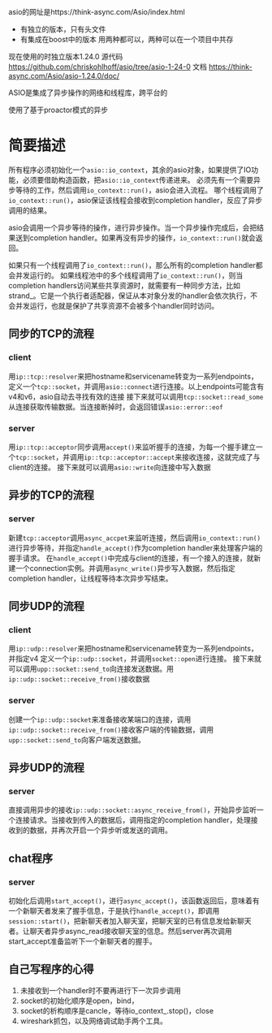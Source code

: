asio的网址是https://think-async.com/Asio/index.html
- 有独立的版本，只有头文件
- 有集成在boost中的版本
用两种都可以，两种可以在一个项目中共存

现在使用的时独立版本1.24.0
源代码 https://github.com/chriskohlhoff/asio/tree/asio-1-24-0
文档 https://think-async.com/Asio/asio-1.24.0/doc/

ASIO是集成了异步操作的网络和线程库，跨平台的

使用了基于proactor模式的异步

# 简要描述
所有程序必须初始化一个`asio::io_context`，其余的asio对象，如果提供了IO功能，必须要借助构造函数，把`asio::io_context`传递进来。
必须先有一个需要异步等待的工作，然后调用`io_context::run()`，asio会进入流程。
哪个线程调用了`io_context::run()`，asio保证该线程会接收到completion handler，反应了异步调用的结果。

asio会调用一个异步等待的操作，进行异步操作。当一个异步操作完成后，会把结果送到completion handler。如果再没有异步的操作，`io_context::run()`就会返回。

如果只有一个线程调用了`io_context::run()`，那么所有的completion handler都会并发运行的。
如果线程池中的多个线程调用了`io_context::run()`，则当completion handlers访问某些共享资源时，就需要有一种同步方法，比如strand_。它是一个执行者适配器，保证从本对象分发的handler会依次执行，不会并发运行，也就是保护了共享资源不会被多个handler同时访问。

## 同步的TCP的流程
### client
用`ip::tcp::resolver`来把hostname和servicename转变为一系列endpoints，
定义一个`tcp::socket`，并调用`asio::connect`进行连接。以上endpoints可能含有v4和v6，asio自动去寻找有效的连接
接下来就可以调用`tcp::socket::read_some`从连接获取传输数据。当连接断掉时，会返回错误`asio::error::eof`
### server
用`ip::tcp::acceptor`同步调用`accept()`来监听握手的连接，为每一个握手建立一个`tcp::socket`，并调用`ip::tcp::acceptor::accept`来接收连接，这就完成了与client的连接。
接下来就可以调用`asio::write`向连接中写入数据
## 异步的TCP的流程
### server
新建`tcp::acceptor`调用`async_accpet`来监听连接，然后调用`io_context::run()`进行异步等待，并指定`handle_accept()`作为completion handler来处理客户端的握手请求。
在`handle_accept()`中完成与client的连接，有一个接入的连接，就新建一个connection实例。并调用`async_write()`异步写入数据，然后指定completion handler，让线程等待本次异步写结束。
## 同步UDP的流程
### client
用`ip::udp::resolver`来把hostname和servicename转变为一系列endpoints，并指定v4
定义一个`ip::udp::socket`，并调用`socket::open`进行连接。
接下来就可以调用`upp::socket::send_to`向连接发送数据。用`ip::udp::socket::receive_from()`接收数据
### server
创建一个`ip::udp::socket`来准备接收某端口的连接，调用`ip::udp::socket::receive_from()`接收客户端的传输数据，调用`upp::socket::send_to`向客户端发送数据。
## 异步UDP的流程
### server
直接调用异步的接收`ip::udp::socket::async_receive_from()`，开始异步监听一个连接请求。当接收到传入的数据后，调用指定的completion handler，处理接收到的数据，并再次开启一个异步听或发送的调用。

## chat程序
### server
初始化后调用`start_accept()`，进行`async_accept()`，该函数返回后，意味着有一个新聊天者发来了握手信息，于是执行`handle_accept()`，即调用`session::start()`，把新聊天者加入聊天室，把聊天室的已有信息发给新聊天者。让聊天者异步async_read接收聊天室的信息。然后server再次调用start_accept准备监听下一个新聊天者的握手。

## 自己写程序的心得
1. 未接收到一个handler时不要再进行下一次异步调用
2. socket的初始化顺序是open，bind，
3. socket的析构顺序是cancle，等待io_context_.stop()，close
4. wireshark抓包，以及网络调试助手两个工具。